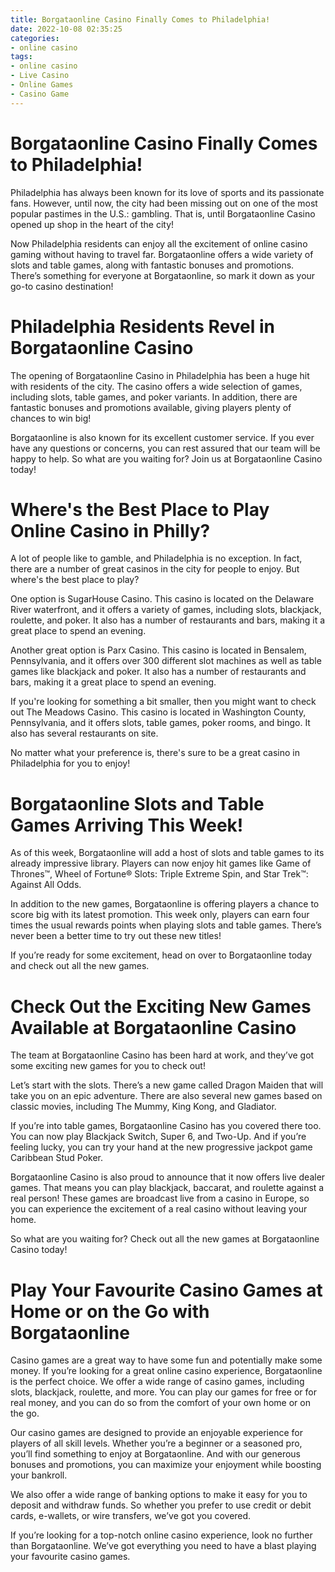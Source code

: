 ```yaml
---
title: Borgataonline Casino Finally Comes to Philadelphia!
date: 2022-10-08 02:35:25
categories:
- online casino
tags:
- online casino
- Live Casino
- Online Games
- Casino Game
---
```



#  Borgataonline Casino Finally Comes to Philadelphia!

Philadelphia has always been known for its love of sports and its passionate fans. However, until now, the city had been missing out on one of the most popular pastimes in the U.S.: gambling. That is, until Borgataonline Casino opened up shop in the heart of the city!

Now Philadelphia residents can enjoy all the excitement of online casino gaming without having to travel far. Borgataonline offers a wide variety of slots and table games, along with fantastic bonuses and promotions. There’s something for everyone at Borgataonline, so mark it down as your go-to casino destination!

# Philadelphia Residents Revel in Borgataonline Casino

The opening of Borgataonline Casino in Philadelphia has been a huge hit with residents of the city. The casino offers a wide selection of games, including slots, table games, and poker variants. In addition, there are fantastic bonuses and promotions available, giving players plenty of chances to win big!

Borgataonline is also known for its excellent customer service. If you ever have any questions or concerns, you can rest assured that our team will be happy to help. So what are you waiting for? Join us at Borgataonline Casino today!

#  Where's the Best Place to Play Online Casino in Philly?

A lot of people like to gamble, and Philadelphia is no exception. In fact, there are a number of great casinos in the city for people to enjoy. But where's the best place to play?

One option is SugarHouse Casino. This casino is located on the Delaware River waterfront, and it offers a variety of games, including slots, blackjack, roulette, and poker. It also has a number of restaurants and bars, making it a great place to spend an evening.

Another great option is Parx Casino. This casino is located in Bensalem, Pennsylvania, and it offers over 300 different slot machines as well as table games like blackjack and poker. It also has a number of restaurants and bars, making it a great place to spend an evening.

If you're looking for something a bit smaller, then you might want to check out The Meadows Casino. This casino is located in Washington County, Pennsylvania, and it offers slots, table games, poker rooms, and bingo. It also has several restaurants on site.

No matter what your preference is, there's sure to be a great casino in Philadelphia for you to enjoy!

#  Borgataonline Slots and Table Games Arriving This Week!

As of this week, Borgataonline will add a host of slots and table games to its already impressive library. Players can now enjoy hit games like Game of Thrones™, Wheel of Fortune® Slots: Triple Extreme Spin, and Star Trek™: Against All Odds.

In addition to the new games, Borgataonline is offering players a chance to score big with its latest promotion. This week only, players can earn four times the usual rewards points when playing slots and table games. There’s never been a better time to try out these new titles!

If you’re ready for some excitement, head on over to Borgataonline today and check out all the new games.

#  Check Out the Exciting New Games Available at Borgataonline Casino

The team at Borgataonline Casino has been hard at work, and they’ve got some exciting new games for you to check out!

Let’s start with the slots. There’s a new game called Dragon Maiden that will take you on an epic adventure. There are also several new games based on classic movies, including The Mummy, King Kong, and Gladiator.

If you’re into table games, Borgataonline Casino has you covered there too. You can now play Blackjack Switch, Super 6, and Two-Up. And if you’re feeling lucky, you can try your hand at the new progressive jackpot game Caribbean Stud Poker.

Borgataonline Casino is also proud to announce that it now offers live dealer games. That means you can play blackjack, baccarat, and roulette against a real person! These games are broadcast live from a casino in Europe, so you can experience the excitement of a real casino without leaving your home.

So what are you waiting for? Check out all the new games at Borgataonline Casino today!

#  Play Your Favourite Casino Games at Home or on the Go with Borgataonline

Casino games are a great way to have some fun and potentially make some money. If you’re looking for a great online casino experience, Borgataonline is the perfect choice. We offer a wide range of casino games, including slots, blackjack, roulette, and more. You can play our games for free or for real money, and you can do so from the comfort of your own home or on the go.

Our casino games are designed to provide an enjoyable experience for players of all skill levels. Whether you’re a beginner or a seasoned pro, you’ll find something to enjoy at Borgataonline. And with our generous bonuses and promotions, you can maximize your enjoyment while boosting your bankroll.

We also offer a wide range of banking options to make it easy for you to deposit and withdraw funds. So whether you prefer to use credit or debit cards, e-wallets, or wire transfers, we’ve got you covered.

If you’re looking for a top-notch online casino experience, look no further than Borgataonline. We’ve got everything you need to have a blast playing your favourite casino games.